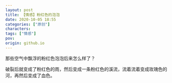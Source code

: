 ```yaml
---
layout: post
title: 【情感】粉红色的泡泡
date: 2020-10-05 18:55
categories: ["原创"]
characters: 
tags: ["情感"]
pov: 
origin: github.io
---
```


那些空气中飘浮的粉红色泡泡后来怎么样了？

破裂后就变成了粉红色的雨，然后变成一条粉红色的溪流，流着流着变成玫瑰色的河，再然后变成了血色。